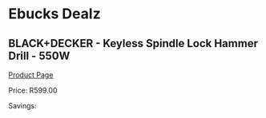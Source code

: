 
# Ebucks Dealz
## BLACK+DECKER - Keyless Spindle Lock Hammer Drill - 550W
[Product Page](https://www.ebucks.com/web/shop/productSelected.do?prodId=1070003698&catId=717324798)

Price: R599.00

Savings: 


	